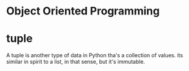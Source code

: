 # Object Oriented Programming

# tuple

A tuple is another type of data in Python tha's a collection of values. its similar in spirit to a list, in that sense, but it's immutable.